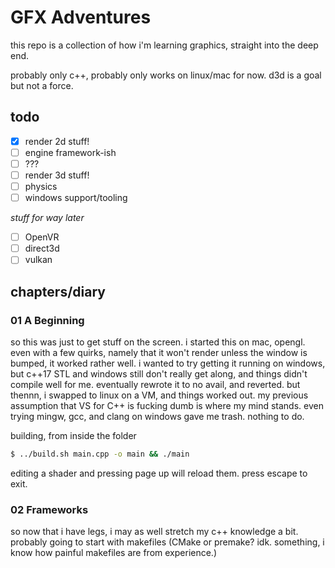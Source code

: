 # GFX Adventures

this repo is a collection of how i'm learning graphics, straight into the deep end.

probably only c++, probably only works on linux/mac for now. d3d is a goal but not a force.

## todo

- [x] render 2d stuff!
- [ ] engine framework-ish
- [ ] ???
- [ ] render 3d stuff!
- [ ] physics
- [ ] windows support/tooling

*stuff for way later*

- [ ] OpenVR
- [ ] direct3d
- [ ] vulkan

## chapters/diary

### 01 A Beginning

so this was just to get stuff on the screen. i started this on mac, opengl. even with a few quirks, namely that it won't render unless the window is bumped, it worked rather well. i wanted to try getting it running on windows, but c++17 STL and windows still don't really get along, and things didn't compile well for me. eventually rewrote it to no avail, and reverted. but thennn, i swapped to linux on a VM, and things worked out. my previous assumption that VS for C++ is fucking dumb is where my mind stands. even trying mingw, gcc, and clang on windows gave me trash. nothing to do.

building, from inside the folder
```bash
$ ../build.sh main.cpp -o main && ./main
```

editing a shader and pressing page up will reload them. press escape to exit.

### 02 Frameworks

so now that i have legs, i may as well stretch my c++ knowledge a bit. probably going to start with makefiles (CMake or premake? idk. something, i know how painful makefiles are from experience.)